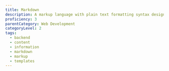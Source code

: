```yaml
---
title: Markdown
description: A markup language with plain text formatting syntax designed so that it can be converted to HTML and many other formats using a tool by the same name.
proficiency: 3
parentCategory: Web Development
categoryLevel: 2
tags:
  - backend
  - content
  - information
  - markdown
  - markup
  - templates
---
```

